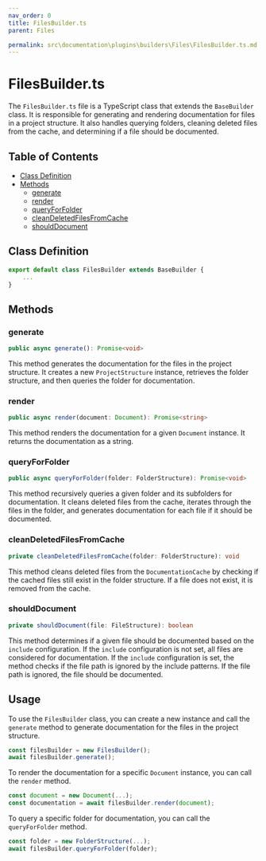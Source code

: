 ```yaml
---
nav_order: 0
title: FilesBuilder.ts
parent: Files

permalink: src\documentation\plugins\builders\Files\FilesBuilder.ts.md
---
```


# FilesBuilder.ts

The `FilesBuilder.ts` file is a TypeScript class that extends the `BaseBuilder` class. It is responsible for generating and rendering documentation for files in a project structure. It also handles querying folders, cleaning deleted files from the cache, and determining if a file should be documented.

## Table of Contents

- [Class Definition](#class-definition)
- [Methods](#methods)
  - [generate](#generate)
  - [render](#render)
  - [queryForFolder](#queryforfolder)
  - [cleanDeletedFilesFromCache](#cleandeletedfilesfromcache)
  - [shouldDocument](#shoulddocument)

## Class Definition

```typescript
export default class FilesBuilder extends BaseBuilder {
    ...
}
```

## Methods

### generate

```typescript
public async generate(): Promise<void>
```

This method generates the documentation for the files in the project structure. It creates a new `ProjectStructure` instance, retrieves the folder structure, and then queries the folder for documentation.

### render

```typescript
public async render(document: Document): Promise<string>
```

This method renders the documentation for a given `Document` instance. It returns the documentation as a string.

### queryForFolder

```typescript
public async queryForFolder(folder: FolderStructure): Promise<void>
```

This method recursively queries a given folder and its subfolders for documentation. It cleans deleted files from the cache, iterates through the files in the folder, and generates documentation for each file if it should be documented.

### cleanDeletedFilesFromCache

```typescript
private cleanDeletedFilesFromCache(folder: FolderStructure): void
```

This method cleans deleted files from the `DocumentationCache` by checking if the cached files still exist in the folder structure. If a file does not exist, it is removed from the cache.

### shouldDocument

```typescript
private shouldDocument(file: FileStructure): boolean
```

This method determines if a given file should be documented based on the `include` configuration. If the `include` configuration is not set, all files are considered for documentation. If the `include` configuration is set, the method checks if the file path is ignored by the include patterns. If the file path is ignored, the file should be documented.

## Usage

To use the `FilesBuilder` class, you can create a new instance and call the `generate` method to generate documentation for the files in the project structure.

```typescript
const filesBuilder = new FilesBuilder();
await filesBuilder.generate();
```

To render the documentation for a specific `Document` instance, you can call the `render` method.

```typescript
const document = new Document(...);
const documentation = await filesBuilder.render(document);
```

To query a specific folder for documentation, you can call the `queryForFolder` method.

```typescript
const folder = new FolderStructure(...);
await filesBuilder.queryForFolder(folder);
```